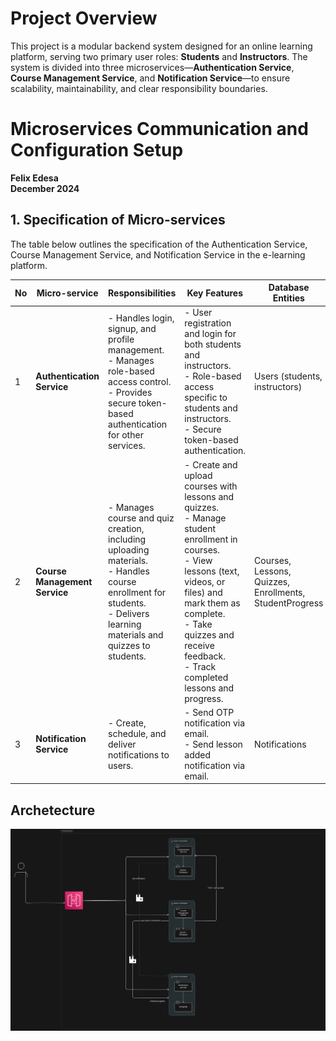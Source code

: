 # **Project Overview**

This project is a modular backend system designed for an online learning platform, serving two primary user roles: **Students** and **Instructors**. The system is divided into three microservices—**Authentication Service**, **Course Management Service**, and **Notification Service**—to ensure scalability, maintainability, and clear responsibility boundaries.

# Microservices Communication and Configuration Setup  
**Felix Edesa**  
**December 2024**

## 1. Specification of Micro-services

The table below outlines the specification of the Authentication Service, Course Management Service, and Notification Service in the e-learning platform.

| **No** | **Micro-service**            | **Responsibilities**                                                                 | **Key Features**                                                                                      | **Database Entities**                                                    | **APIs**                                                                                   |
|--------|------------------------------|--------------------------------------------------------------------------------------|------------------------------------------------------------------------------------------------------|----------------------------------------------------------------------------|--------------------------------------------------------------------------------------------|
| 1      | **Authentication Service**    | - Handles login, signup, and profile management.<br>- Manages role-based access control.<br>- Provides secure token-based authentication for other services. | - User registration and login for both students and instructors.<br>- Role-based access specific to students and instructors.<br>- Secure token-based authentication. | Users (students, instructors)                                              | POST /auth/signup: Register new user.<br>POST /auth/login: User login.<br>GET /auth/profile: Retrieve user profile.<br>GET /auth/validate-token: Token validation. |
| 2      | **Course Management Service** | - Manages course and quiz creation, including uploading materials.<br>- Handles course enrollment for students.<br>- Delivers learning materials and quizzes to students. | - Create and upload courses with lessons and quizzes.<br>- Manage student enrollment in courses.<br>- View lessons (text, videos, or files) and mark them as complete.<br>- Take quizzes and receive feedback.<br>- Track completed lessons and progress. | Courses, Lessons, Quizzes, Enrollments, StudentProgress                       | POST /courses: Create new course.<br>POST /courses/{courseId}/enroll: Enroll in a course.<br>GET /courses/{courseId}: Get course details.<br>GET /courses/{courseId}/lessons: Retrieve lessons for a course.<br>POST /quizzes/{lessonId}: Create a quiz for a lesson.<br>POST /quizzes/{quizId}/submit: Submit a quiz. |
| 3      | **Notification Service**      | - Create, schedule, and deliver notifications to users.                              | - Send OTP notification via email.<br>- Send lesson added notification via email. | Notifications                                                              | POST /notifications/otp: Send OTP notification.<br>POST /notifications/lesson-added: Send lesson added notification.<br>GET /notifications/status: Get notification status. |                                               |

## Archetecture

![E-learning Archetecture](e-learning.png)

